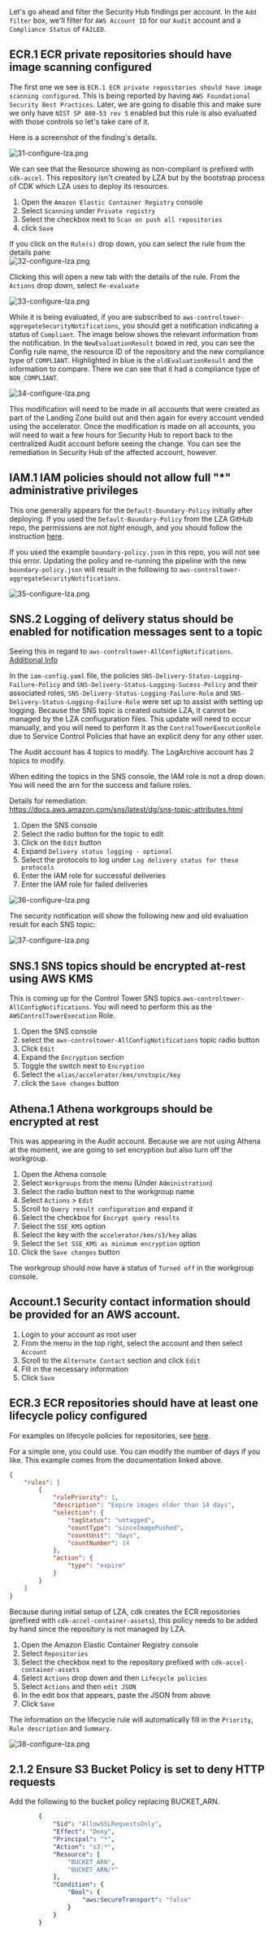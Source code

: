 Let's go ahead and filter the Security Hub findings per account.  In the `Add filter` box, we'll filter for 
`AWS Account ID` for our `Audit` account and a `Compliance Status` of `FAILED`.



## ECR.1 ECR private repositories should have image scanning configured
The first one we see is `ECR.1 ECR private repositories should have image scanning configured`.  This is being reported
by having `AWS Foundational Security Best Practices`.  Later, we are going to disable this and make sure we only have
`NIST SP 800-53 rev 5` enabled but this rule is also evaluated with those controls so let's take care of it.

Here is a screenshot of the finding's details.

![31-configure-lza.png](images/31-configure-lza.png)    
   
   
We can see that the Resource showing as non-compliant is prefixed with `cdk-accel`.  This repository isn't created by
LZA but by the bootstrap process of CDK which LZA uses to deploy its resources.  

1. Open the `Amazon Elastic Container Registry` console
2. Select `Scanning` under `Private registry`
3. Select the checkbox next to `Scan on push all repositories`
4. click `Save`


If you click on the `Rule(s)` drop down, you can select the rule from the details pane    
![32-configure-lza.png](images/32-configure-lza.png)    
    
Clicking this will open a new tab with the details of the rule.  From the `Actions` drop down, select `Re-evaluate`
    
![33-configure-lza.png](images/33-configure-lza.png)    
    
While it is being evaluated, if you are subscribed to `aws-controltower-aggregateSecurityNotifications`, you should get 
a notification indicating a status of `Compliant`.  The image below shows the relevant information from the notification.
In the  `NewEvaluationResult` boxed in red, you can see the Config rule name, the resource ID of the repository and
the new compliance type of `COMPLIANT`. Highlighted in blue is the `oldEvaluationResult` and the information to compare. 
There we can see that it had a compliance type of `NON_COMPLIANT`.
    
![34-configure-lza.png](images/34-configure-lza.png)    
    
This modification will need to be made in all accounts that were created as part of the Landing Zone build out and then again
for every account vended using the accelerator.  Once the modification is made on all accounts, you will need to wait a few hours for Security Hub
to report back to the centralized Audit account before seeing the change.  You can see the remediation in Security Hub
of the affected account, however.


## IAM.1 IAM policies should not allow full "*" administrative privileges

This one generally appears for the `Default-Boundary-Policy` initially after deploying.  If you used the `Default-Boundary-Policy`
from the LZA GitHub repo, the permissions are not _tight_ enough, and you should follow the instruction [here](https://docs.aws.amazon.com/IAM/latest/UserGuide/reference_policies_examples_iam_mfa-selfmanage.html).

If you used the example `boundary-policy.json` in this repo, you will not see this error. Updating the policy and re-running
the pipeline with the new `boundary-policy.json` will result in the following to `aws-controltower-aggregateSecurityNotifications`.


![35-configure-lza.png](images/35-configure-lza.png)

## SNS.2 Logging of delivery status should be enabled for notification messages sent to a topic
Seeing this in regard to `aws-controltower-AllConfigNotifications`. [Additional Info](https://docs.aws.amazon.com/securityhub/latest/userguide/sns-controls.html#sns-2)

In the `iam-config.yaml` file, the policies `SNS-Delivery-Status-Logging-Failure-Policy` and `SNS-Delivery-Status-Logging-Sucess-Policy`
and their associated roles, `SNS-Delivery-Status-Logging-Failure-Role` and `SNS-Delivery-Status-Logging-Failure-Role` were set up
to assist with setting up logging.  Because the SNS topic is created outside LZA, it cannot be managed by the LZA
confiuguration files.  This update will need to occur manually, and you will need to perform it as the `ControlTowerExecutionRole`
due to Service Control Policies that have an explicit deny for any other user.

The Audit account has 4 topics to modify.
The LogArchive account has 2 topics to modify.

When editing the topics in the SNS console, the IAM role is not a drop down.  You will need the arn for the success
and failure roles.

Details for remediation:    
https://docs.aws.amazon.com/sns/latest/dg/sns-topic-attributes.html

1. Open the SNS console
2. Select the radio button for the topic to edit
3. Click on the `Edit` button
4. Expand `Delivery status logging - optional`
5. Select the protocols to log under `Log delivery status for these protocols`
6. Enter the IAM role for successful deliveries
7. Enter the IAM role for failed deliveries

![36-configure-lza.png](images/36-configure-lza.png)    
    
The security notification will show the following new and old evaluation result for each SNS topic:
    
![37-configure-lza.png](images/37-configure-lza.png)    
    
## SNS.1 SNS topics should be encrypted at-rest using AWS KMS
This is coming up for the Control Tower SNS topics `aws-controltower-AllConfigNotifications`. You will need to perform this
as the `AWSControlTowerExecution` Role.

1. Open the SNS console
2. select the `aws-controltower-AllConfigNotifications` topic radio button
3. Click `Edit`
4. Expand the `Encryption` section
5. Toggle the switch next to `Encryption`
6. Select the `alias/accelerator/kms/snstopic/key`
7. click the `Save changes` button

## Athena.1 Athena workgroups should be encrypted at rest
This was appearing in the Audit account.  Because we are not using Athena at the moment, we are going to set encryption
but also turn off the workgroup.

1. Open the Athena console
2. Select `Workgroups` from the menu (Under `Administration`)
3. Select the radio button next to the workgroup name
4. Select `Actions` > `Edit`
5. Scroll to `Query result configuration` and expand it
6. Select the checkbox for `Encrypt query results`
7. Select the `SSE_KMS` option
8. Select the key with the `accelerator/kms/s3/key` alias
9. Select the `Set SSE_KMS as minimum encryption` option
9. Click the `Save changes` button

The workgroup should now have a status of `Turned off` in the workgroup console.


## Account.1 Security contact information should be provided for an AWS account.

1. Login to your account as root user
2. From the menu in the top right, select the account and then select `Account`
3. Scroll to the `Alternate Contact` section and click `Edit`
4. Fill in the necessary information
5. Click `Save`

## ECR.3 ECR repositories should have at least one lifecycle policy configured
For examples on lifecycle policies for repositories, see [here](https://docs.aws.amazon.com/AmazonECR/latest/userguide/lifecycle_policy_examples.html).

For a simple one, you could use.  You can modify the number of days if you like.  This example comes from the documentation
linked above.
```json
{
    "rules": [
        {
            "rulePriority": 1,
            "description": "Expire images older than 14 days",
            "selection": {
                "tagStatus": "untagged",
                "countType": "sinceImagePushed",
                "countUnit": "days",
                "countNumber": 14
            },
            "action": {
                "type": "expire"
            }
        }
    ]
}
```

Because during initial setup of LZA, cdk creates the ECR repositories (prefixed with `cdk-accel-container-assets`), this policy
needs to be added by hand since the repository is not managed by LZA.

1. Open the Amazon Elastic Container Registry console
2. Select `Repositories`
3. Select the checkbox next to the repository prefixed with `cdk-accel-container-assets` 
4. Select `Actions` drop down and then `Lifecycle policies`
5. Select `Actions` and then `edit JSON`
6. In the edit box that appears, paste the JSON from above
7. Click `Save`    

The information on the lifecycle rule will automatically fill in the `Priority`, `Rule description` and `Summary`.
    
![38-configure-lza.png](images/38-configure-lza.png)    



## 2.1.2 Ensure S3 Bucket Policy is set to deny HTTP requests
Add the following to the bucket policy replacing BUCKET_ARN.


```yaml
        {
            "Sid": "AllowSSLRequestsOnly",
            "Effect": "Deny",
            "Principal": "*",
            "Action": "s3:*",
            "Resource": [
                "BUCKET_ARN",
                "BUCKET_ARN/*"
            ],
            "Condition": {
                "Bool": {
                    "aws:SecureTransport": "false"
                }
            }
        }

```

